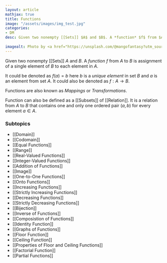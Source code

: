 ```yaml
---
layout: article
mathjax: true
title: Functions
image: "/assets/images/img_test.jpg"
categories:
- DM
desc: Given two nonempty [[Sets]] $A$ and $B$. A *function* $f$ from $A$ to $B$ is assignment of a single element of $B$ to each element in $A$.
 
imagealt: Photo by <a href="https://unsplash.com/@mangofantasy?utm_source=unsplash&utm_medium=referral&utm_content=creditCopyText">Tim Johnson</a> on <a href="https://unsplash.com/s/photos/logic?utm_source=unsplash&utm_medium=referral&utm_content=creditCopyText">Unsplash</a>
---
```

Given two nonempty [[Sets]] $A$ and $B$. A *function* $f$ from $A$ to $B$ is assignment of a single element of $B$ to each element in $A$.

It could be denoted as $f(a) = b$ here $b$ is a *unique element* in set $B$ and $a$ is an element from set $A$. It could also be denoted as $f: A \rightarrow B$.

Functions are also known as *Mappings* or *Transformations*.

Function can also be defined as a [[Subsets]] of [[Relation]]. It is a relation from $A$ to $B$ that contains one and only one ordered pair $(a, b)$ for every element $a \in A$.

### Subtopics
- [[Domain]]
- [[Codomain]]
- [[Equal Functions]]
- [[Range]]
- [[Real-Valued Functions]]
- [[Integer-Valued Functions]]
- [[Addition of Functions]]
- [[Image]]
- [[One-to-One Functions]]
- [[Onto Functions]]
- [[Increasing Functions]]
- [[Strictly Increasing Functions]]
- [[Decreasing Functions]]
- [[Strictly Decreasing Functions]]
- [[Bijection]]
- [[Inverse of Functions]]
- [[Composistion of Functions]]
- [[Identity Function]]
- [[Graphs of Functions]]
- [[Floor Function]]
- [[Ceiling Function]]
- [[Properties of Floor and Ceiling Functions]]
- [[Factorial Function]]
- [[Partial Functions]]